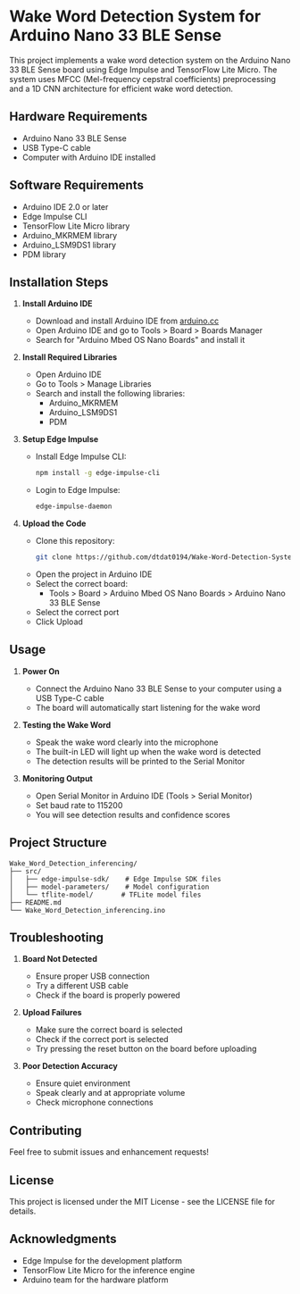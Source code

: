 # Wake Word Detection System for Arduino Nano 33 BLE Sense

This project implements a wake word detection system on the Arduino Nano 33 BLE Sense board using Edge Impulse and TensorFlow Lite Micro. The system uses MFCC (Mel-frequency cepstral coefficients) preprocessing and a 1D CNN architecture for efficient wake word detection.

## Hardware Requirements

- Arduino Nano 33 BLE Sense
- USB Type-C cable
- Computer with Arduino IDE installed

## Software Requirements

- Arduino IDE 2.0 or later
- Edge Impulse CLI
- TensorFlow Lite Micro library
- Arduino_MKRMEM library
- Arduino_LSM9DS1 library
- PDM library

## Installation Steps

1. **Install Arduino IDE**
   - Download and install Arduino IDE from [arduino.cc](https://www.arduino.cc/en/software)
   - Open Arduino IDE and go to Tools > Board > Boards Manager
   - Search for "Arduino Mbed OS Nano Boards" and install it

2. **Install Required Libraries**
   - Open Arduino IDE
   - Go to Tools > Manage Libraries
   - Search and install the following libraries:
     - Arduino_MKRMEM
     - Arduino_LSM9DS1
     - PDM

3. **Setup Edge Impulse**
   - Install Edge Impulse CLI:
     ```bash
     npm install -g edge-impulse-cli
     ```
   - Login to Edge Impulse:
     ```bash
     edge-impulse-daemon
     ```

4. **Upload the Code**
   - Clone this repository:
     ```bash
     git clone https://github.com/dtdat0194/Wake-Word-Detection-System-for-IoT-Devices.git
     ```
   - Open the project in Arduino IDE
   - Select the correct board:
     - Tools > Board > Arduino Mbed OS Nano Boards > Arduino Nano 33 BLE Sense
   - Select the correct port
   - Click Upload

## Usage

1. **Power On**
   - Connect the Arduino Nano 33 BLE Sense to your computer using a USB Type-C cable
   - The board will automatically start listening for the wake word

2. **Testing the Wake Word**
   - Speak the wake word clearly into the microphone
   - The built-in LED will light up when the wake word is detected
   - The detection results will be printed to the Serial Monitor

3. **Monitoring Output**
   - Open Serial Monitor in Arduino IDE (Tools > Serial Monitor)
   - Set baud rate to 115200
   - You will see detection results and confidence scores

## Project Structure

```
Wake_Word_Detection_inferencing/
├── src/
│   ├── edge-impulse-sdk/    # Edge Impulse SDK files
│   ├── model-parameters/    # Model configuration
│   └── tflite-model/       # TFLite model files
├── README.md
└── Wake_Word_Detection_inferencing.ino
```

## Troubleshooting

1. **Board Not Detected**
   - Ensure proper USB connection
   - Try a different USB cable
   - Check if the board is properly powered

2. **Upload Failures**
   - Make sure the correct board is selected
   - Check if the correct port is selected
   - Try pressing the reset button on the board before uploading

3. **Poor Detection Accuracy**
   - Ensure quiet environment
   - Speak clearly and at appropriate volume
   - Check microphone connections

## Contributing

Feel free to submit issues and enhancement requests!

## License

This project is licensed under the MIT License - see the LICENSE file for details.

## Acknowledgments

- Edge Impulse for the development platform
- TensorFlow Lite Micro for the inference engine
- Arduino team for the hardware platform